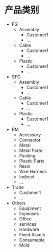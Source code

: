 # 产品类别

* FG
  * Assembly
    * Customer1
    * ...
  * Cable
    * Customer1
    * ...
  * Plastic
    * Customer1
    * ...
* SFG
  * Assembly
    * Customer1
    * ...
  * Cable
    * Customer1
    * ...
  * Plastic
    * Customer1
    * ...
* RM
  * Accessory
  * Connector
  * Metal
  * Metal Parts
  * Packing
  * Plastic Parts
  * Resin
  * Wire Harness
  * Indirect
  * ...
* Trade
  * Customer1
  * ...
* Others
  * Equipment
  * Expenses
  * Office
  * services
  * Hardware
  * Fixed Assets
  * Consumable
  * Mold